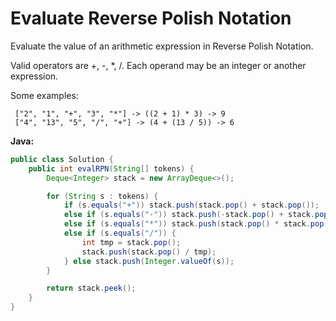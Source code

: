 # Evaluate Reverse Polish Notation

Evaluate the value of an arithmetic expression in Reverse Polish Notation.

Valid operators are +, -, *, /.
Each operand may be an integer or another expression.

Some examples:

     ["2", "1", "+", "3", "*"] -> ((2 + 1) * 3) -> 9
     ["4", "13", "5", "/", "+"] -> (4 + (13 / 5)) -> 6

**Java:**
```java
public class Solution {
    public int evalRPN(String[] tokens) {
        Deque<Integer> stack = new ArrayDeque<>();

        for (String s : tokens) {
            if (s.equals("+")) stack.push(stack.pop() + stack.pop());
            else if (s.equals("-")) stack.push(-stack.pop() + stack.pop());
            else if (s.equals("*")) stack.push(stack.pop() * stack.pop());
            else if (s.equals("/")) {
                int tmp = stack.pop();
                stack.push(stack.pop() / tmp);
            } else stack.push(Integer.valueOf(s));
        }

        return stack.peek();
    }
}
```
